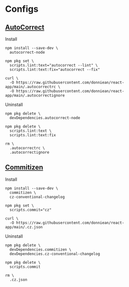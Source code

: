 # Configs

## [AutoCorrect](https://github.com/huacnlee/autocorrect)

Install

```shell
npm install --save-dev \
  autocorrect-node

npm pkg set \
  scripts.lint:text="autocorrect --lint" \
  scripts.lint:text:fix="autocorrect --fix"

curl \
  -O https://raw.githubusercontent.com/donniean/react-app/main/.autocorrectrc \
  -O https://raw.githubusercontent.com/donniean/react-app/main/.autocorrectignore
```

Uninstall

```shell
npm pkg delete \
  devDependencies.autocorrect-node

npm pkg delete \
  scripts.lint:text \
  scripts.lint:text:fix

rm \
  .autocorrectrc \
  .autocorrectignore
```

## [Commitizen](https://github.com/commitizen-tools/commitizen)

Install

```shell
npm install --save-dev \
  commitizen \
  cz-conventional-changelog

npm pkg set \
  scripts.commit="cz"

curl \
  -O https://raw.githubusercontent.com/donniean/react-app/main/.cz.json
```

Uninstall

```shell
npm pkg delete \
  devDependencies.commitizen \
  devDependencies.cz-conventional-changelog

npm pkg delete \
  scripts.commit

rm \
  .cz.json
```
